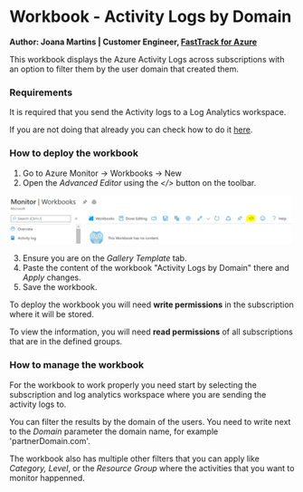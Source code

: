 # Workbook - Activity Logs by Domain
**Author: Joana Martins | Customer Engineer, [FastTrack for Azure](https://aka.ms/fasttrackforazure)**

This workbook displays the Azure Activity Logs across subscriptions with an option to filter them by the user domain that created them.

### Requirements

It is required that you send the Activity logs to a Log Analytics workspace.

If you are not doing that already you can check how to do it [here](https://docs.microsoft.com/en-us/azure/azure-monitor/platform/activity-log#send-to-log-analytics-workspace).


### How to deploy the workbook
1. Go to Azure Monitor -> Workbooks -> New
2. Open the _Advanced Editor_ using the _</>_ button on the toolbar.
  <img src="./Media/AdvancedEditor.PNG" width="500" alt="">
  
3. Ensure you are on the _Gallery Template_ tab.
4. Paste the content of the workbook "Activity Logs by Domain" there and _Apply_ changes.
5. Save the workbook.

To deploy the workbook you will need **write permissions** in the subscription where it will be stored. 

To view the information, you will need **read permissions** of all subscriptions that are in the defined groups. 

### How to manage the workbook

For the workbook to work properly you need start by selecting the subscription and log analytics workspace where you are sending the activity logs to.

You can filter the results by the domain of the users. You need to write next to the _Domain_ parameter the domain name, for example 'partnerDomain.com'.

The workbook also has multiple other filters that you can apply like _Category, Level_, or the _Resource Group_ where the activities that you want to monitor happenned.

